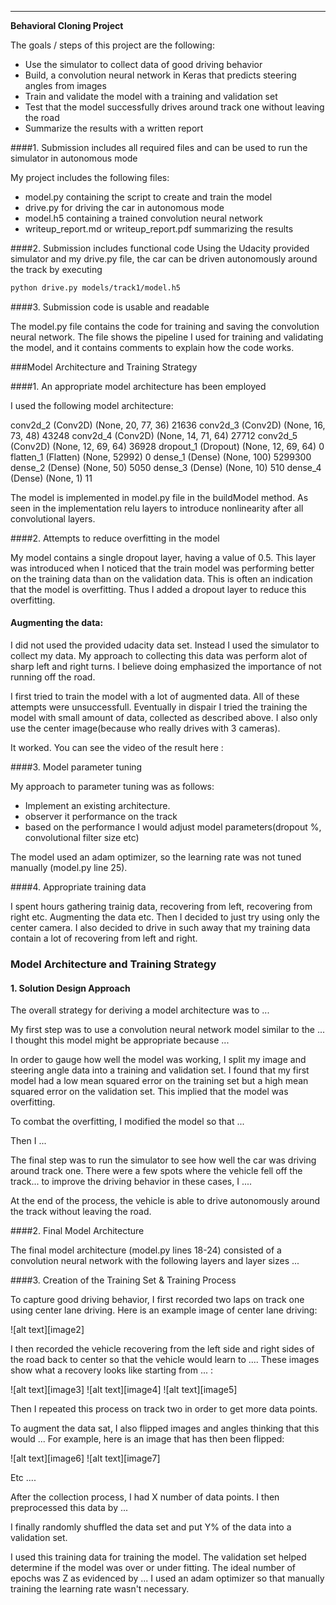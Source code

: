 ---

**Behavioral Cloning Project**

The goals / steps of this project are the following:
* Use the simulator to collect data of good driving behavior
* Build, a convolution neural network in Keras that predicts steering angles from images
* Train and validate the model with a training and validation set
* Test that the model successfully drives around track one without leaving the road
* Summarize the results with a written report



####1. Submission includes all required files and can be used to run the simulator in autonomous mode

My project includes the following files:
* model.py containing the script to create and train the model
* drive.py for driving the car in autonomous mode
* model.h5 containing a trained convolution neural network
* writeup_report.md or writeup_report.pdf summarizing the results

####2. Submission includes functional code
Using the Udacity provided simulator and my drive.py file, the car can be driven autonomously around the track by executing
```sh
python drive.py models/track1/model.h5
```

####3. Submission code is usable and readable

The model.py file contains the code for training and saving the convolution neural network. The file shows the pipeline I used for training and validating the model, and it contains comments to explain how the code works.

###Model Architecture and Training Strategy

####1. An appropriate model architecture has been employed

I used the following model architecture: 


conv2d_2 (Conv2D)            (None, 20, 77, 36)        21636
conv2d_3 (Conv2D)            (None, 16, 73, 48)        43248
conv2d_4 (Conv2D)            (None, 14, 71, 64)        27712
conv2d_5 (Conv2D)            (None, 12, 69, 64)        36928
dropout_1 (Dropout)          (None, 12, 69, 64)        0
flatten_1 (Flatten)          (None, 52992)             0
dense_1 (Dense)              (None, 100)               5299300
dense_2 (Dense)              (None, 50)                5050
dense_3 (Dense)              (None, 10)                510
dense_4 (Dense)              (None, 1)                 11

The model is implemented in model.py file in the buildModel method. 
As seen in the implementation relu layers to introduce nonlinearity after all convolutional layers. 



####2. Attempts to reduce overfitting in the model

My model contains a single dropout layer, having a value of 0.5. This layer was introduced when I noticed that the train model was performing better on the training data than on the validation data. This is often an indication that the model is overfitting. Thus I added a dropout layer to reduce this overfitting.


#### Augmenting the data: 
I did not used the provided udacity data set. Instead I used the simulator to collect my data. My approach to collecting this data was perform alot of sharp left and right turns. I believe doing emphasized the importance of not running off the road. 

I first tried to train the model with a lot of augmented data. All of these attempts were unsuccessfull. Eventually in dispair I tried the training the model with small amount of data, collected as described above. I also only use the center image(because who really drives with 3 cameras). 

It worked. You can see the video of the result here : <insert video>

####3. Model parameter tuning

My approach to parameter tuning was as follows:
- Implement an existing architecture.
-  observer it performance on the track
- based on the performance I would adjust model parameters(dropout %, convolutional filter size etc)

The model used an adam optimizer, so the learning rate was not tuned manually (model.py line 25).

####4. Appropriate training data

I spent hours gathering trainig data, recovering from left, recovering from right etc. Augmenting the data etc. Then I decided to just try using only the center camera. I also decided to drive in such away that my training data contain a lot of recovering from left and right.


### Model Architecture and Training Strategy

#### 1. Solution Design Approach

The overall strategy for deriving a model architecture was to ...

My first step was to use a convolution neural network model similar to the ... I thought this model might be appropriate because ...

In order to gauge how well the model was working, I split my image and steering angle data into a training and validation set. I found that my first model had a low mean squared error on the training set but a high mean squared error on the validation set. This implied that the model was overfitting.

To combat the overfitting, I modified the model so that ...

Then I ...

The final step was to run the simulator to see how well the car was driving around track one. There were a few spots where the vehicle fell off the track... to improve the driving behavior in these cases, I ....

At the end of the process, the vehicle is able to drive autonomously around the track without leaving the road.

####2. Final Model Architecture

The final model architecture (model.py lines 18-24) consisted of a convolution neural network with the following layers and layer sizes ...



####3. Creation of the Training Set & Training Process

To capture good driving behavior, I first recorded two laps on track one using center lane driving. Here is an example image of center lane driving:

![alt text][image2]

I then recorded the vehicle recovering from the left side and right sides of the road back to center so that the vehicle would learn to .... These images show what a recovery looks like starting from ... :

![alt text][image3]
![alt text][image4]
![alt text][image5]

Then I repeated this process on track two in order to get more data points.

To augment the data sat, I also flipped images and angles thinking that this would ... For example, here is an image that has then been flipped:

![alt text][image6]
![alt text][image7]

Etc ....

After the collection process, I had X number of data points. I then preprocessed this data by ...


I finally randomly shuffled the data set and put Y% of the data into a validation set.

I used this training data for training the model. The validation set helped determine if the model was over or under fitting. The ideal number of epochs was Z as evidenced by ... I used an adam optimizer so that manually training the learning rate wasn't necessary.
